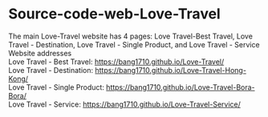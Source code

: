 # Source-code-web-Love-Travel
The main Love-Travel website has 4 pages: Love Travel-Best Travel, Love Travel - Destination, Love Travel - Single Product, and Love Travel - Service                                
Website addresses                                                                                                                                                                    
Love Travel - Best Travel: https://bang1710.github.io/Love-Travel/                                                                                                                          
Love Travel - Destination: https://bang1710.github.io/Love-Travel-Hong-Kong/                                                                                                               
Love Travel - Single Product: https://bang1710.github.io/Love-Travel-Bora-Bora/                                                                                                      
Love Travel - Service: https://bang1710.github.io/Love-Travel-Service/
